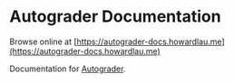 # Autograder Documentation

Browse online at [https://autograder-docs.howardlau.me](https://autograder-docs.howardlau.me)

Documentation for [Autograder](https://github.com/howardlau1999/autograder-web).